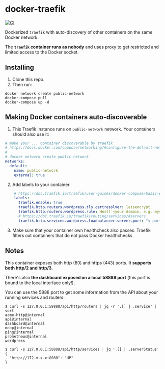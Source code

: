 # docker-traefik
[![CI](https://github.com/macbre/docker-traefik/actions/workflows/docker.yml/badge.svg)](https://github.com/macbre/docker-traefik/actions/workflows/docker.yml)

Dockerized `traefik` with auto-discovery of other containers on the same Docker network.

The **`traefik` container runs as nobody** and uses proxy to get restricted and limited access to the Docker socket.

## Installing

1. Clone this repo.
2. Then run:

```
docker network create public-network
docker-compose pull
docker-compose up -d
```

## Making Docker containers auto-discoverable

1. This Traefik instance runs on `public-network` network. Your containers should also use it:

```yaml
# make your ... container discoverable by traefik
# https://docs.docker.com/compose/networking/#configure-the-default-network
#
# docker network create public-network
networks:
  default:
    name: public-network
    external: true
```

2. Add labels to your container.

```yaml
    # https://doc.traefik.io/traefik/user-guides/docker-compose/basic-example/
    labels:
      traefik.enable: true
      traefik.http.routers.wordpress.tls.certresolver: letsencrypt
      traefik.http.routers.wordpress.rule: Host(`<your domain, e.g. myservice.foo.net>`)
      # https://doc.traefik.io/traefik/routing/services/#servers
      traefik.http.services.wordpress.loadbalancer.server.port: "< port where your service is bound too >"  # or rely on ports defined via EXPOSE
```

3. Make sure that your container own healthcheck also passes. Traefik filters out containers that do not pass Docker healthchecks.

## Notes

This container exposes both http (80) and https (443) ports. It **supports both http/2 and http/3**.

There's also **the dashboard exposed on a local 58888 port** (this port is bound to the local interface only!).

You can use the 5888 port to get some information from the API about your running services and routers:

```
$ curl -s 127.0.0.1:58888/api/http/routers | jq -r '.[] | .service' | sort
acme-http@internal
api@internal
dashboard@internal
noop@internal
ping@internal
prometheus@internal
wordpress
```

```
$ curl -s 127.0.0.1:58888/api/http/services | jq '.[] | .serverStatus'
{
  "http://172.x.x.x:8080": "UP"
}
```
